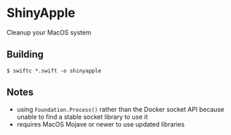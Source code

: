 # ShinyApple

Cleanup your MacOS system

## Building

```
$ swiftc *.swift -o shinyapple
```

## Notes

*  using `Foundation.Process()` rather than the Docker socket API because unable to find a stable socket library to use it
*  requires MacOS Mojave or newer to use updated libraries

